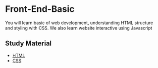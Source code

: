 # Front-End-Basic

You will learn basic of web development, understanding HTML structure and styling with CSS.
We also learn website interactive using Javascript


## Study Material

- [HTML](https://github.com/ptrjs/frontend-basic/blob/main/study-material/html.md)
- [CSS](https://github.com/ptrjs/frontend-basic/blob/main/study-material/css.md)